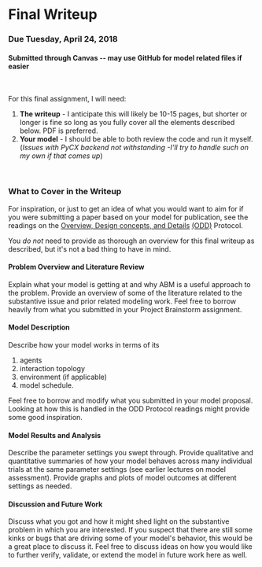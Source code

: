 # Final Writeup

### Due Tuesday, April 24, 2018 
#### Submitted through Canvas -- may use GitHub for model related files if easier

&nbsp; 

For this final assignment, I will need:

1) __The writeup__ - I anticipate this will likely be 10-15 pages, but shorter or longer is fine so long as you fully cover all the elements described below. PDF is preferred.
2) __Your model__ - I should be able to both review the code and run it myself. (_Issues with PyCX backend not withstanding -I'll try to handle such on my own if that comes up_)

&nbsp; 


### What to Cover in the Writeup

For inspiration, or just to get an idea of what you would want to aim for if you were submitting a paper based on your model for publication, 
see the readings on the [Overview, Design concepts, and Details](https://github.com/lynetteshaw/cscs-530-wi2017/blob/master/Readings/ODD_update.pdf)
[(ODD)](https://github.com/lynetteshaw/cscs-530-wi2017/blob/master/Readings/ODD_update.pdf) Protocol.

You _do not_ need to provide as thorough an overview for this final writeup as described, but it's not a bad thing to have in mind.

#### Problem Overview and Literature Review

Explain what your model is getting at and why ABM is a useful approach to the problem. Provide an overview of some of the literature 
related to the substantive issue and prior related modeling work. Feel free to borrow heavily from what you submitted in your 
Project Brainstorm assignment.


#### Model Description

Describe how your model works in terms of its 

1) agents
2) interaction topology 
3) environment (if applicable)
4) model schedule. 

Feel free to borrow and modify what you submitted in your model proposal. Looking at how this is handled in the ODD Protocol readings might 
provide some good inspiration.

#### Model Results and Analysis

Describe the parameter settings you swept through. Provide qualitative and quantitative summaries of how your model behaves 
across many individual trials at the same parameter settings (see earlier lectures on model assessment). Provide graphs and plots 
of model outcomes at different settings as needed.


#### Discussion and Future Work

Discuss what you got and how it might shed light on the substantive problem in which you are interested. If you suspect that there are still
some kinks or bugs that are driving some of your model's behavior, this would be a great place to discuss it. Feel free to discuss ideas
on how you would like to further verify, validate, or extend the model in future work here as well.


